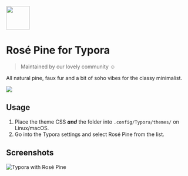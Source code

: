 <img src="https://github.com/rose-pine/rose-pine-theme/blob/master/assets/icon.png" width="64" />

# Rosé Pine for Typora

> Maintained by our lovely community ☺️

All natural pine, faux fur and a bit of soho vibes for the classy minimalist.

[![](https://img.shields.io/badge/Rosé%20Pine%20Theme-191724)](https://github.com/rose-pine/rose-pine-theme)

## Usage

1. Place the theme CSS ***and*** the folder into `.config/Typora/themes/` on Linux/macOS.
2. Go into the Typora settings and select Rosé Pine from the list.

## Screenshots

![Typora with Rosé Pine](https://i.imgur.com/Z6s8rBA.png)
